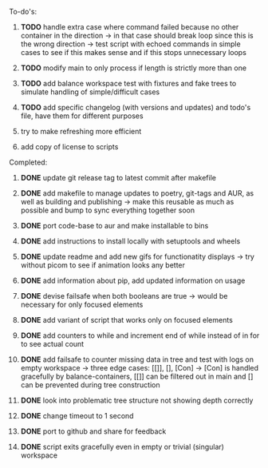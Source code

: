 To-do\'s:

1.  **TODO** handle extra case where command failed because
    no other container in the direction -\> in that case should break
    loop since this is the wrong direction -\> test script with echoed
    commands in simple cases to see if this makes sense and if this
    stops unnecessary loops

2.  **TODO** modify main to only process if length is
    strictly more than one

3.  **TODO** add balance workspace test with fixtures and
    fake trees to simulate handling of simple/difficult cases

4.  **TODO** add specific changelog (with versions and
    updates) and todo\'s file, have them for different purposes

5.  try to make refreshing more efficient

6.  add copy of license to scripts

Completed:

1.  **DONE** update git release tag to latest commit after
    makefile

2.  **DONE** add makefile to manage updates to poetry,
    git-tags and AUR, as well as building and publishing -\> make this
    reusable as much as possible and bump to sync everything together
    soon

3.  **DONE** port code-base to aur and make installable to
    bins

4.  **DONE** add instructions to install locally with
    setuptools and wheels

5.  **DONE** update readme and add new gifs for functionatity
    displays -\> try without picom to see if animation looks any better

6.  **DONE** add information about pip, add updated
    information on usage

7.  **DONE** devise failsafe when both booleans are true -\>
    would be necessary for only focused elements

8.  **DONE** add variant of script that works only on focused
    elements

9.  **DONE** add counters to while and increment end of while
    instead of in for to see actual count

10. **DONE** add failsafe to counter missing data in tree and
    test with logs on empty workspace -\> three edge cases: \[\[\]\],
    \[\], \[Con\] -\> \[Con\] is handled gracefully by
    balance-containers, \[\[\]\] can be filtered out in main and \[\]
    can be prevented during tree construction

11. **DONE** look into problematic tree structure not showing
    depth correctly

12. **DONE** change timeout to 1 second

13. **DONE** port to github and share for feedback

14. **DONE** script exits gracefully even in empty or trivial
    (singular) workspace
